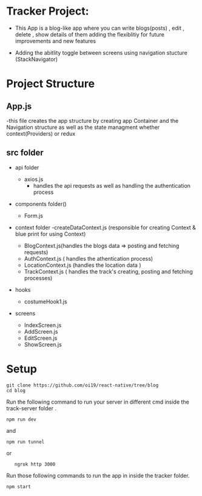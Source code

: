 # Tracker Project:
  
  - This App is a blog-like app where you can write blogs(posts) , edit , delete , show details of them adding the flexiblitiy for future improvements and new features
    
  - Adding the abitlity toggle between screens using navigation stucture (StackNavigator)
  
  
  # Project Structure 
  
  ## App.js 
   -this file creates the app structure by creating app Container and the Navigation structure as well as the state managment whether context(Providers) or redux 
  
  
  ## src folder 
   - api folder
       - axios.js 
          - handles the api requests as well as handling the authentication process 
            
   
   - components folder()
      - Form.js 
     
   
   - context folder 
      -createDataContext.js (responsible for creating Context & blue print for using Context)
      - BlogContext.js(handles the blogs data => posting and fetching requests)
      - AuthContext.js ( handles the athentication process)
      - LocationContext.js (handles  the location data )
      - TrackContext.js ( handles the track's creating, posting and fetching processes)
   
   - hooks
      - costumeHook1.js
      
    
   - screens 
     - IndexScreen.js
     - AddScreen.js
     - EditScreen.js
     - ShowScreen.js
    
 

# Setup
   ```shell script
git clone https://github.com/oi19/react-native/tree/blog
cd blog
```
Run the following command to run your server in  different cmd  inside the track-server folder .

```shell script
npm run dev
```
and
```shell script
npm run tunnel 
```

or
```shell script
   ngrok http 3000
  ```

Run those following commands to run the app in inside the tracker folder.

```shell script
npm start
```
